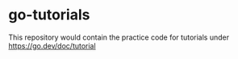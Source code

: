 # go-tutorials

This repository would contain the practice code for tutorials under https://go.dev/doc/tutorial
